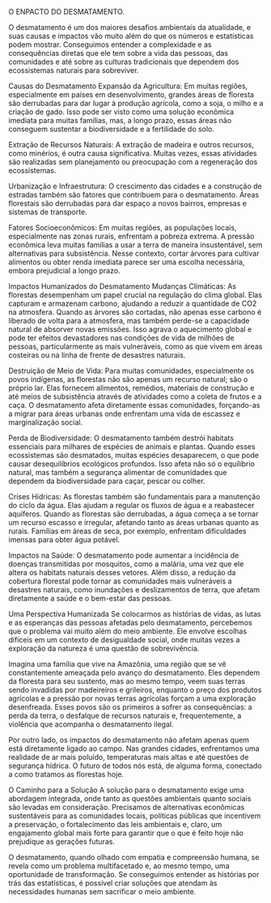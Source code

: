 O ENPACTO DO DESMATAMENTO.


 O desmatamento é um dos maiores desafios ambientais da atualidade, e suas causas e impactos vão muito além do que os números e estatísticas podem mostrar. Conseguimos entender a complexidade e as consequências diretas que ele tem sobre a vida das pessoas, das comunidades e até sobre as culturas tradicionais que dependem dos ecossistemas naturais para sobreviver.

Causas do Desmatamento
Expansão da Agricultura: Em muitas regiões, especialmente em países em desenvolvimento, grandes áreas de floresta são derrubadas para dar lugar à produção agrícola, como a soja, o milho e a criação de gado. Isso pode ser visto como uma solução econômica imediata para muitas famílias, mas, a longo prazo, essas áreas não conseguem sustentar a biodiversidade e a fertilidade do solo.

Extração de Recursos Naturais: A extração de madeira e outros recursos, como minérios, é outra causa significativa. Muitas vezes, essas atividades são realizadas sem planejamento ou preocupação com a regeneração dos ecossistemas.

Urbanização e Infraestrutura: O crescimento das cidades e a construção de estradas também são fatores que contribuem para o desmatamento. Áreas florestais são derrubadas para dar espaço a novos bairros, empresas e sistemas de transporte.

Fatores Socioeconômicos: Em muitas regiões, as populações locais, especialmente nas zonas rurais, enfrentam a pobreza extrema. A pressão econômica leva muitas famílias a usar a terra de maneira insustentável, sem alternativas para subsistência. Nesse contexto, cortar árvores para cultivar alimentos ou obter renda imediata parece ser uma escolha necessária, embora prejudicial a longo prazo.

Impactos Humanizados do Desmatamento
Mudanças Climáticas: As florestas desempenham um papel crucial na regulação do clima global. Elas capturam e armazenam carbono, ajudando a reduzir a quantidade de CO2 na atmosfera. Quando as árvores são cortadas, não apenas esse carbono é liberado de volta para a atmosfera, mas também perde-se a capacidade natural de absorver novas emissões. Isso agrava o aquecimento global e pode ter efeitos devastadores nas condições de vida de milhões de pessoas, particularmente as mais vulneráveis, como as que vivem em áreas costeiras ou na linha de frente de desastres naturais.

Destruição de Meio de Vida: Para muitas comunidades, especialmente os povos indígenas, as florestas não são apenas um recurso natural; são o próprio lar. Elas fornecem alimentos, remédios, materiais de construção e até meios de subsistência através de atividades como a coleta de frutos e a caça. O desmatamento afeta diretamente essas comunidades, forçando-as a migrar para áreas urbanas onde enfrentam uma vida de escassez e marginalização social.

Perda de Biodiversidade: O desmatamento também destrói habitats essenciais para milhares de espécies de animais e plantas. Quando esses ecossistemas são desmatados, muitas espécies desaparecem, o que pode causar desequilíbrios ecológicos profundos. Isso afeta não só o equilíbrio natural, mas também a segurança alimentar de comunidades que dependem da biodiversidade para caçar, pescar ou colher.

Crises Hídricas: As florestas também são fundamentais para a manutenção do ciclo da água. Elas ajudam a regular os fluxos de água e a reabastecer aquíferos. Quando as florestas são derrubadas, a água começa a se tornar um recurso escasso e irregular, afetando tanto as áreas urbanas quanto as rurais. Famílias em áreas de seca, por exemplo, enfrentam dificuldades imensas para obter água potável.

Impactos na Saúde: O desmatamento pode aumentar a incidência de doenças transmitidas por mosquitos, como a malária, uma vez que ele altera os habitats naturais desses vetores. Além disso, a redução da cobertura florestal pode tornar as comunidades mais vulneráveis a desastres naturais, como inundações e deslizamentos de terra, que afetam diretamente a saúde e o bem-estar das pessoas.

Uma Perspectiva Humanizada
Se colocarmos as histórias de vidas, as lutas e as esperanças das pessoas afetadas pelo desmatamento, percebemos que o problema vai muito além do meio ambiente. Ele envolve escolhas difíceis em um contexto de desigualdade social, onde muitas vezes a exploração da natureza é uma questão de sobrevivência.

Imagina uma família que vive na Amazônia, uma região que se vê constantemente ameaçada pelo avanço do desmatamento. Eles dependem da floresta para seu sustento, mas ao mesmo tempo, veem suas terras sendo invadidas por madeireiros e grileiros, enquanto o preço dos produtos agrícolas e a pressão por novas terras agrícolas forçam a uma exploração desenfreada. Esses povos são os primeiros a sofrer as consequências: a perda da terra, o desfalque de recursos naturais e, frequentemente, a violência que acompanha o desmatamento ilegal.

Por outro lado, os impactos do desmatamento não afetam apenas quem está diretamente ligado ao campo. Nas grandes cidades, enfrentamos uma realidade de ar mais poluído, temperaturas mais altas e até questões de segurança hídrica. O futuro de todos nós está, de alguma forma, conectado a como tratamos as florestas hoje.

O Caminho para a Solução
A solução para o desmatamento exige uma abordagem integrada, onde tanto as questões ambientais quanto sociais são levadas em consideração. Precisamos de alternativas econômicas sustentáveis para as comunidades locais, políticas públicas que incentivem a preservação, o fortalecimento das leis ambientais e, claro, um engajamento global mais forte para garantir que o que é feito hoje não prejudique as gerações futuras.

O desmatamento, quando olhado com empatia e compreensão humana, se revela como um problema multifacetado e, ao mesmo tempo, uma oportunidade de transformação. Se conseguimos entender as histórias por trás das estatísticas, é possível criar soluções que atendam às necessidades humanas sem sacrificar o meio ambiente.




